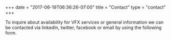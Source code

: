 +++
date = "2017-06-19T06:36:26-07:00"
title = "Contact"
type = "contact"
+++

To inquire about availability for VFX services or general information we can be contacted via
linkedIn, twitter, facebook or email by using the following form.
